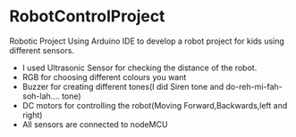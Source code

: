 # RobotControlProject
Robotic Project Using Arduino IDE to develop a robot project for kids using different sensors.

* I used Ultrasonic Sensor for checking the distance of the robot.
* RGB for choosing different colours you want
* Buzzer for creating different tones(I did Siren tone and do-reh-mi-fah-soh-lah.... tone)
* DC motors for controlling the robot(Moving Forward,Backwards,left and right)
* All sensors are connected to nodeMCU
